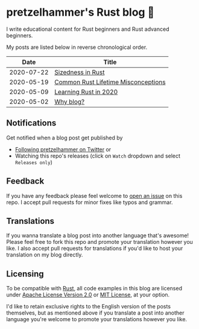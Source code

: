 # pretzelhammer's Rust blog 🦀

I write educational content for Rust beginners and Rust advanced beginners.

My posts are listed below in reverse chronological order.

| Date | Title |
|-|-|
| 2020-07-22 | [Sizedness in Rust](./posts/sizedness-in-rust.md) |
| 2020-05-19 | [Common Rust Lifetime Misconceptions](./posts/common-rust-lifetime-misconceptions.md) |
| 2020-05-09 | [Learning Rust in 2020](./posts/learning-rust-in-2020.md) |
| 2020-05-02 | [Why blog?](./posts/why-blog.md) |

## Notifications

Get notified when a blog post get published by
- [Following pretzelhammer on Twitter](https://twitter.com/pretzelhammer) or
- Watching this repo's releases (click on `Watch` dropdown and select `Releases only`)

## Feedback

If you have any feedback please feel welcome to [open an issue](https://github.com/pretzelhammer/rust-blog/issues/new) on this repo. I accept pull requests for minor fixes like typos and grammar.

## Translations

If you wanna translate a blog post into another language that's awesome! Please feel free to fork this repo and promote your translation however you like. I also accept pull requests for translations if you'd like to host your translation on my blog directly.

## Licensing

To be compatible with [Rust](https://github.com/rust-lang/rust), all code examples in this blog are licensed under [Apache License Version 2.0](./license-apache) or [MIT License](./license-mit), at your option.

I'd like to retain exclusive rights to the English version of the posts themselves, but as mentioned above if you translate a post into another language you're welcome to promote your translations however you like.
